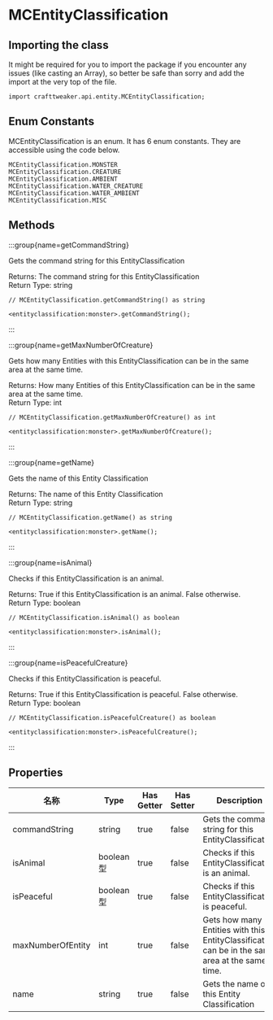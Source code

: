 # MCEntityClassification



## Importing the class

It might be required for you to import the package if you encounter any issues (like casting an Array), so better be safe than sorry and add the import at the very top of the file.
```zenscript
import crafttweaker.api.entity.MCEntityClassification;
```


## Enum Constants

MCEntityClassification is an enum. It has 6 enum constants. They are accessible using the code below.

```zenscript
MCEntityClassification.MONSTER
MCEntityClassification.CREATURE
MCEntityClassification.AMBIENT
MCEntityClassification.WATER_CREATURE
MCEntityClassification.WATER_AMBIENT
MCEntityClassification.MISC
```
## Methods

:::group{name=getCommandString}

Gets the command string for this EntityClassification

Returns: The command string for this EntityClassification  
Return Type: string

```zenscript
// MCEntityClassification.getCommandString() as string

<entityclassification:monster>.getCommandString();
```

:::

:::group{name=getMaxNumberOfCreature}

Gets how many Entities with this EntityClassification can be in the same area at the same time.

Returns: How many Entities of this EntityClassification can be in the same area at the same time.  
Return Type: int

```zenscript
// MCEntityClassification.getMaxNumberOfCreature() as int

<entityclassification:monster>.getMaxNumberOfCreature();
```

:::

:::group{name=getName}

Gets the name of this Entity Classification

Returns: The name of this Entity Classification  
Return Type: string

```zenscript
// MCEntityClassification.getName() as string

<entityclassification:monster>.getName();
```

:::

:::group{name=isAnimal}

Checks if this EntityClassification is an animal.

Returns: True if this EntityClassification is an animal. False otherwise.  
Return Type: boolean

```zenscript
// MCEntityClassification.isAnimal() as boolean

<entityclassification:monster>.isAnimal();
```

:::

:::group{name=isPeacefulCreature}

Checks if this EntityClassification is peaceful.

Returns: True if this EntityClassification is peaceful. False otherwise.  
Return Type: boolean

```zenscript
// MCEntityClassification.isPeacefulCreature() as boolean

<entityclassification:monster>.isPeacefulCreature();
```

:::


## Properties

| 名称                | Type     | Has Getter | Has Setter | Description                                                                                     |
| ----------------- | -------- | ---------- | ---------- | ----------------------------------------------------------------------------------------------- |
| commandString     | string   | true       | false      | Gets the command string for this EntityClassification                                           |
| isAnimal          | boolean型 | true       | false      | Checks if this EntityClassification is an animal.                                               |
| isPeaceful        | boolean型 | true       | false      | Checks if this EntityClassification is peaceful.                                                |
| maxNumberOfEntity | int      | true       | false      | Gets how many Entities with this EntityClassification can be in the same area at the same time. |
| name              | string   | true       | false      | Gets the name of this Entity Classification                                                     |

